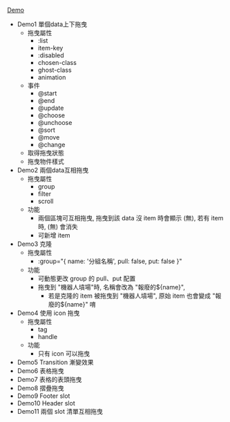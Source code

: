 <a href="https://mizuyang.github.io/vueDraggable/#/">Demo</a>

- Demo1 單個data上下拖曳
  - 拖曳屬性
    - :list
    - item-key
    - :disabled
    - chosen-class
    - ghost-class
    - animation
  - 事件
    - @start
    - @end
    - @update
    - @choose
    - @unchoose
    - @sort
    - @move
    - @change
  - 取得拖曳狀態
  - 拖曳物件樣式
- Demo2 兩個data互相拖曳
  - 拖曳屬性
    - group
    - filter
    - scroll
  - 功能
    - 兩個區塊可互相拖曳, 拖曳到該 data 沒 item 時會顯示 (無), 若有 item 時, (無) 會消失
    - 可新增 item
- Demo3 克隆
  - 拖曳屬性
    - :group="{ name: '分組名稱', pull: false, put: false }"
  - 功能
    - 可動態更改 group 的 pull、put 配置
    - 拖曳到 "機器人墳場"時, 名稱會改為 "報廢的${name}", 
      - 若是克隆的 item 被拖曳到 "機器人墳場", 原始 item 也會變成 "報廢的${name}" 唷
- Demo4 使用 icon 拖曳
  - 拖曳屬性
    - tag
    - handle
  - 功能
    - 只有 icon 可以拖曳
- Demo5 Transition 漸變效果
- Demo6 表格拖曳
- Demo7 表格的表頭拖曳
- Demo8 摺疊拖曳
- Demo9 Footer slot
- Demo10 Header slot
- Demo11 兩個 slot 清單互相拖曳